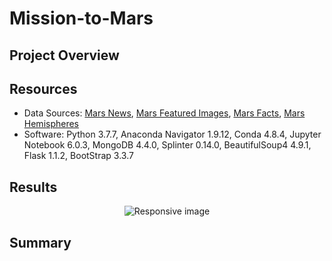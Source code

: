 # Mission-to-Mars

## Project Overview


## Resources
- Data Sources: [Mars News](https://mars.nasa.gov/news/), [Mars Featured Images](https://www.jpl.nasa.gov/spaceimages/?search=&category=Mars), [Mars Facts](http://space-facts.com/mars/), [Mars Hemispheres](https://astrogeology.usgs.gov/search/results?q=hemisphere+enhanced&k1=target&v1=Mars)
- Software: Python 3.7.7, Anaconda Navigator 1.9.12, Conda 4.8.4, Jupyter Notebook 6.0.3, MongoDB 4.4.0, Splinter 0.14.0, BeautifulSoup4 4.9.1, Flask 1.1.2, BootStrap 3.3.7

## Results

<p align="center">
    <img src="https://user-images.githubusercontent.com/68669675/95029070-2364ad80-066b-11eb-9f46-384daba73bc2.png" class="img-responsive" alt="Responsive image" style="align: center; max-width: 300%;">
</p>

## Summary